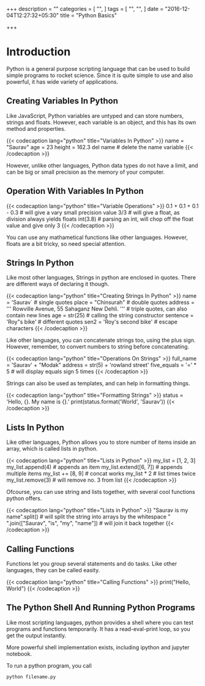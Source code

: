 +++
description = ""
categories = [
  "",
]
tags = [
  "",
  "",
]
date = "2016-12-04T12:27:32+05:30"
title = "Python Basics"

+++

# Introduction

Python is a general purpose scripting language that can be used to build simple programs to rocket science. Since it is quite simple to use and also powerful, it has wide variety of applications. 

## Creating Variables In Python

Like JavaScript, Python variables are untyped and can store numbers, strings and floats. However, each variable is an object, and this has its own method and properties. 

{{< codecaption lang="python" title="Variables In Python" >}}
name = "Saurav"
age = 23
height = 162.3
del name # delete the name variable
{{< /codecaption >}}

However, unlike other languages, Python data types do not have a limit, and can be big or small precision as the memory of your computer. 

## Operation With Variables In Python

{{< codecaption lang="python" title="Variable Operations" >}}
0.1 + 0.1 + 0.1 - 0.3 # will give a vary small precision value
3/3 # will give a float, as division always yields floats
int(3.8) # parsing an int, will chop off the float value and give only 3
{{< /codecaption >}}

You can use any mathametical functions like other languages. However, floats are a bit tricky, so need special attention.

## Strings In Python

Like most other languages, Strings in python are enclosed in quotes. There are different ways of declaring it though. 

{{< codecaption lang="python" title="Creating Strings In Python" >}}
name = 'Saurav` # single quotes
place = "Chinsurah" # double quotes
address = ''' Rowville Avenue,
	55 Sahaganz
	New Dehli. ''' # triple quotes, can also contain new lines
age = str(25) # calling the string constructor
sentence = 'Roy"s bike' # different quotes
sen2 = 'Roy\'s second bike' # escape characters
{{< /codecaption >}}

Like other languages, you can concatenate strings too, using the plus sign. However, remember, to convert numbers to string before concatenating. 

{{< codecaption lang="python" title="Operations On Strings" >}}
full_name = 'Saurav' + "Modak"
address = str(5) + 'rowland street'
five_equals = '=' * 5 # will display equals sign 5 times
{{< /codecaption >}}

Strings can also be used as templates, and can help in formatting things. 

{{< codecaption lang="python" title="Formatting Strings" >}}
status = 'Hello, {}. My name is {}.'
print(status.format('World', 'Saurav'))
{{< /codecaption >}}

## Lists In Python

Like other languages, Python allows you to store number of items inside an array, which is called lists in python. 

{{< codecaption lang="python" title="Lists in Python" >}}
my_list = [1, 2, 3]
my_list.append(4) # appends an item
my_list.extend([6, 7]) # appends multiple items
my_list += [8, 9] # concat works
my_list * 2 # list times twice
my_list.remove(3) # will remove no. 3 from list
{{< /codecaption >}}

Ofcourse, you can use string and lists together, with several cool functions python offers. 

{{< codecaption lang="python" title="Lists in Python" >}}
"Saurav is my name".split() # will split the string into arrays by the whitespace
" ".join(["Saurav", "is", "my", "name"]) # will join it back together
{{< /codecaption >}}

## Calling Functions

Functions let you group several statements and do tasks. Like other languages, they can be called easity. 

{{< codecaption lang="python" title="Calling Functions" >}}
print("Hello, World")
{{< /codecaption >}}

## The Python Shell And Running Python Programs

Like most scripting languages, python provides a shell where you can test programs and functions temporarily. It has a read-eval-print loop, so you get the output instantly. 

More powerful shell implementation exists, including ipython and jupyter notebook. 

To run a python program, you call

`python filename.py`
